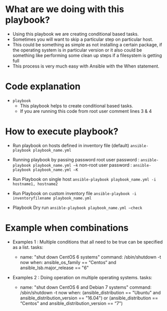 # What are we doing with this playbook?
* Using this playbook we are creating conditional based tasks.
* Sometimes you will want to skip a particular step on particular host.
* This could be something as simple as not installing a certain package, if the operating system is in particular version or it also could be something like performing some clean up steps if a filesystem is getting full
* This process is very much easy with Ansible with the When statement.

# Code explanation
* `playbook` 
   - This playbook helps to create conditional based tasks.
   - If you are running this code from root user comment lines 3 & 4

# How to execute playbook?
 - Run playbook on hosts defined in inventory file (default)
   `ansible-playbook playbook_name.yml`

 - Running playbook by passing password
   root user password     : `ansible-playbook playbook_name.yml –k`
   non-root user password : `ansible-playbook playbook_name.yml –K`

 - Run Playbook on single host
   `ansible-playbook playbook_name.yml -i hostname1, hostname2`

 - Run Playbook on custom inventory file
   `ansible-playbook -i inventoryfilename playbook_name.yml`
   
 - Playbook Dry run
   `ansible-playbook playbook_name.yml –check`

# Example when combinations
- Examples 1 : Multiple conditions that all need to be true can be specified as a list.
tasks:
  - name: "shut down CentOS 6 systems"
    command: /sbin/shutdown -t now
    when: ansible_os_family == “Centos“ and ansible_lsb.major_release == "6"

- Examples 2 : Doing operation on multiple operating systems.
tasks:
  - name: "shut down CentOS 6 and Debian 7 systems"
    command: /sbin/shutdown -t now
    when: (ansible_distribution == "Ubuntu" and ansible_distribution_version == "16.04")  or
               (ansible_distribution == “Centos" and ansible_distribution_version == “7")
